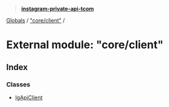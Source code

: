 > **[instagram-private-api-tcom](../README.md)**

[Globals](../README.md) / ["core/client"](_core_client_.md) /

# External module: "core/client"

## Index

### Classes

* [IgApiClient](../classes/_core_client_.igapiclient.md)